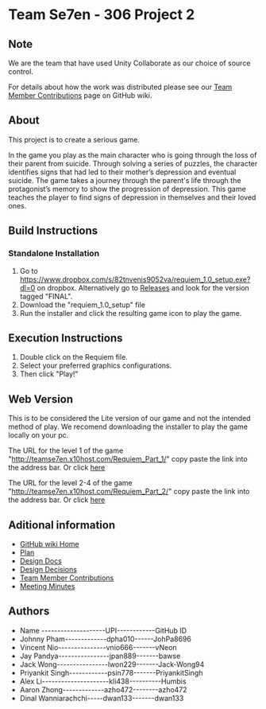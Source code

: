 # Team Se7en - 306 Project 2

## Note

We are the team that have used Unity Collaborate as our choice of source control.

For details about how the work was distributed please see our [Team Member Contributions](https://github.com/vNeon/306Project2/wiki/Team-member-contributions) page on GitHub wiki.

## About
This project is to create a serious game.

In the game you play as the main character who is going through the loss of their parent from suicide. Through solving a series of puzzles, the character identifies signs that had led to their mother’s depression and eventual suicide. The game takes a journey through the parent's life through the protagonist’s memory to show the progression of depression. This game teaches the player to find signs of depression in themselves and their loved ones.

## Build Instructions
### Standalone Installation
1. Go to https://www.dropbox.com/s/82tnvenis9052va/requiem_1.0_setup.exe?dl=0 on dropbox. Alternatively go to [Releases](https://github.com/vNeon/306Project2/releases) and look for the version tagged "FINAL".
2. Download the "requiem_1.0_setup" file  
3. Run the installer and click the resulting game icon to play the game.

## Execution Instructions
1. Double click on the Requiem file.
2. Select your preferred graphics configurations.
3. Then click "Play!"

## Web Version
This is to be considered the Lite version of our game and not the intended method of play.
We recomend downloading the installer to play the game locally on your pc.

The URL for the level 1 of the game "http://teamse7en.x10host.com/Requiem_Part_1/" copy paste the link into the address bar. Or click [here](http://teamse7en.x10host.com/Requiem_Part_1/)

The URL for the level 2-4 of the game "http://teamse7en.x10host.com/Requiem_Part_2/" copy paste the link into the address bar. Or click [here](http://teamse7en.x10host.com/Requiem_Part_2/)

## Aditional information

* [GitHub wiki Home](https://github.com/vNeon/306Project2/wiki)
* [Plan](https://github.com/vNeon/306Project2/wiki/Plan)
* [Design Docs](https://github.com/vNeon/306Project2/wiki/Design-Documents)
* [Design Decisions](https://github.com/vNeon/306Project2/wiki/Design-Decisions)
* [Team Member Contributions](https://github.com/vNeon/306Project2/wiki/Team-member-contributions)
* [Meeting Minutes](https://github.com/vNeon/306Project2/wiki/Meeting-Minutes)


## Authors
* Name --------------------UPI------------GitHub ID
* Johnny Pham-------------dpha010------JohPa8696
* Vincent Nio---------------vnio666-------vNeon
* Jay Pandya----------------jpan889-------bawse
* Jack Wong----------------lwon229-------Jack-Wong94
* Priyankit Singh------------psin778-------PriyankitSingh
* Alex Li---------------------kli438----------Humbis
* Aaron Zhong-------------azho472--------azho472
* Dinal Wanniarachchi-----dwan133-------dwan133 
